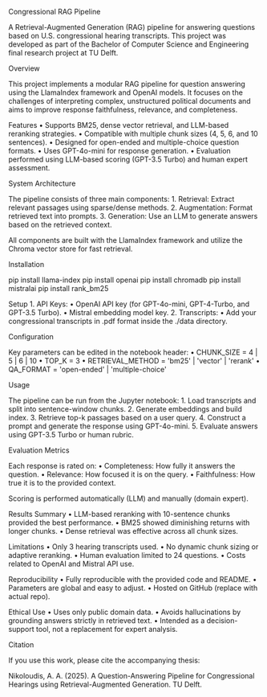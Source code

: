 Congressional RAG Pipeline

A Retrieval-Augmented Generation (RAG) pipeline for answering questions based on U.S. congressional hearing transcripts. This project was developed as part of the Bachelor of Computer Science and Engineering final research project at TU Delft.

Overview

This project implements a modular RAG pipeline for question answering using the LlamaIndex framework and OpenAI models. It focuses on the challenges of interpreting complex, unstructured political documents and aims to improve response faithfulness, relevance, and completeness.

Features
	•	Supports BM25, dense vector retrieval, and LLM-based reranking strategies.
	•	Compatible with multiple chunk sizes (4, 5, 6, and 10 sentences).
	•	Designed for open-ended and multiple-choice question formats.
	•	Uses GPT-4o-mini for response generation.
	•	Evaluation performed using LLM-based scoring (GPT-3.5 Turbo) and human expert assessment.

System Architecture

The pipeline consists of three main components:
	1.	Retrieval: Extract relevant passages using sparse/dense methods.
	2.	Augmentation: Format retrieved text into prompts.
	3.	Generation: Use an LLM to generate answers based on the retrieved context.

All components are built with the LlamaIndex framework and utilize the Chroma vector store for fast retrieval.

Installation

pip install llama-index
pip install openai
pip install chromadb
pip install mistralai
pip install rank_bm25


Setup
	1.	API Keys:
	•	OpenAI API key (for GPT-4o-mini, GPT-4-Turbo, and GPT-3.5 Turbo).
	•	Mistral embedding model key.
	2.	Transcripts:
	•	Add your congressional transcripts in .pdf format inside the ./data directory.

Configuration

Key parameters can be edited in the notebook header:
	•	CHUNK_SIZE = 4 | 5 | 6 | 10
	•	TOP_K = 3
	•	RETRIEVAL_METHOD = 'bm25' | 'vector' | 'rerank'
	•	QA_FORMAT = 'open-ended' | 'multiple-choice'

Usage

The pipeline can be run from the Jupyter notebook:
	1.	Load transcripts and split into sentence-window chunks.
	2.	Generate embeddings and build index.
	3.	Retrieve top-k passages based on a user query.
	4.	Construct a prompt and generate the response using GPT-4o-mini.
	5.	Evaluate answers using GPT-3.5 Turbo or human rubric.

Evaluation Metrics

Each response is rated on:
	•	Completeness: How fully it answers the question.
	•	Relevance: How focused it is on the query.
	•	Faithfulness: How true it is to the provided context.

Scoring is performed automatically (LLM) and manually (domain expert).

Results Summary
	•	LLM-based reranking with 10-sentence chunks provided the best performance.
	•	BM25 showed diminishing returns with longer chunks.
	•	Dense retrieval was effective across all chunk sizes.

Limitations
	•	Only 3 hearing transcripts used.
	•	No dynamic chunk sizing or adaptive reranking.
	•	Human evaluation limited to 24 questions.
	•	Costs related to OpenAI and Mistral API use.

Reproducibility
	•	Fully reproducible with the provided code and README.
	•	Parameters are global and easy to adjust.
	•	Hosted on GitHub (replace with actual repo).

Ethical Use
	•	Uses only public domain data.
	•	Avoids hallucinations by grounding answers strictly in retrieved text.
	•	Intended as a decision-support tool, not a replacement for expert analysis.

Citation

If you use this work, please cite the accompanying thesis:

Nikoloudis, A. A. (2025). A Question-Answering Pipeline for Congressional Hearings using Retrieval-Augmented Generation. TU Delft.

